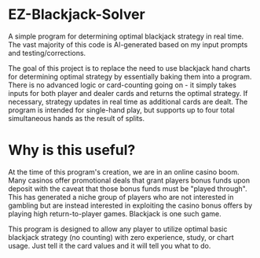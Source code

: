 # EZ-Blackjack-Solver
A simple program for determining optimal blackjack strategy in real time. The vast majority of this code is AI-generated based on my input prompts and testing/corrections.

The goal of this project is to replace the need to use blackjack hand charts for determining optimal strategy by essentially baking them into a program. There is no advanced logic or card-counting going on - it simply takes inputs for both player and dealer cards and returns the optimal strategy. If necessary, strategy updates in real time as additional cards are dealt. The program is intended for single-hand play, but supports up to four total simultaneous hands as the result of splits.

# Why is this useful?

At the time of this program's creation, we are in an online casino boom. Many casinos offer promotional deals that grant players bonus funds upon deposit with the caveat that those bonus funds must be "played through". This has generated a niche group of players who are not interested in gambling but are instead interested in exploiting the casino bonus offers by playing high return-to-player games. Blackjack is one such game.

This program is designed to allow any player to utilize optimal basic blackjack strategy (no counting) with zero experience, study, or chart usage. Just tell it the card values and it will tell you what to do.
